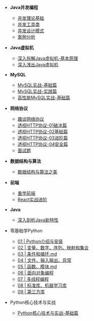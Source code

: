 <!-- docs/_sidebar.md -->

- **Java并发编程**
  - [并发理论基础](A类/A01-Java并发编程/[极客时间]-Java并发编程-第1部分-并发理论基础.md "并发编程理论基础")
  - [并发工具类](A类/A01-Java并发编程/[极客时间]-Java并发编程-第2部分-并发工具类.md "Java并发编程的工具类")
  - [并发设计模式](A类/A01-Java并发编程/[极客时间]-Java并发编程-第3部分-并发设计模式.md "并发编程的设计模式")
  - [案例分析](A类/A01-Java并发编程/[极客时间]-Java并发编程-第4部分-案例分析.md "并发编程案例分析")
  
- **Java虚拟机**
  - [深入拆解Java虚拟机-基本原理](A类/A02-Java虚拟机/[极客时间]-深入拆解Java虚拟机-01基本原理.md)
  - [深入浅出Java虚拟机](A类/A02-Java虚拟机/[拉勾教育]-深入浅出Java虚拟机.md)

- **MySQL**
  - [MySQL实战-基础篇](A类/A03-MySQL/[极客时间]-MySQL实战-01基础篇.md)
  - [MySQL实战-实践篇](A类/A03-MySQL/[极客时间]-MySQL实战-02实践篇.md)
  - [高性能MySQL实战-基础篇](A类/A03-MySQL/[拉勾教育]-高性能MySQL实战-01基础篇.md)

- **网络协议**
  - [趣谈网络协议](A类/A04-网络协议/[极客时间]-趣谈网络协议.md)
  - [透视HTTP协议-01破冰篇](A类/A04-网络协议/[极客时间]透视HTTP协议-01破冰篇.md)
  - [透视HTTP协议-02基础篇](A类/A04-网络协议/[极客时间]透视HTTP协议-02基础篇.md)
  - [透视HTTP协议-03进阶篇](A类/A04-网络协议/[极客时间]透视HTTP协议-03进阶篇.md)
  - [透视HTTP协议-04安全篇](A类/A04-网络协议/[极客时间]透视HTTP协议-04安全篇.md)
  - [面试题](A类/A04-网络协议/面试题.md)
  
- **数据结构与算法**
  - [数据结构与算法之美](A类/A05-数据结构与算法/[极客时间]-数据结构与算法之美.md)

- **前端**
  - [重学前端](A类/A06-前端/[极客时间]-重学前端.md)
  - [React实战进阶](A类/A06-前端/[极客时间]-React实战进阶.md)
  
- **Java**
  - [深入剖析Java新特性](A类/A07-Java/深入剖析Java新特性-模块1-提升编码效率.md)

- 零基础学Python
  - [01 | Python介绍与安装](A类/Python/零基础学Python/01Python介绍与安装.md)
  - [02 | 变量、数字、序列、映射和集合](A类/Python/零基础学Python/02变量、数字、序列、映射和集合.md)
  - [03 | 条件和循环.md](A类/Python/零基础学Python/03条件和循环.md)
  - [04 | 文件、输入输出、异常](A类/Python/零基础学Python/04文件、输入输出、异常.md)
  - [05 | 函数、模块.md](A类/Python/零基础学Python/05函数、模块.md)
  - [06 | 面向对象编程](A类/Python/零基础学Python/06面向对象编程.md)
  - [07 | 多线程编程](A类/Python/零基础学Python/07多线程编程.md)
  - [08 | 标准库、机器学习库](A类/Python/零基础学Python/08标准库、机器学习库.md)
  - [09 | 第三方库](A类/Python/零基础学Python/09第三方库.md)

- Python核心技术与实战
  - [Python核心技术与实战-基础篇](A类/Python/Python核心技术与实战/Python核心技术与实战-基础篇.md)